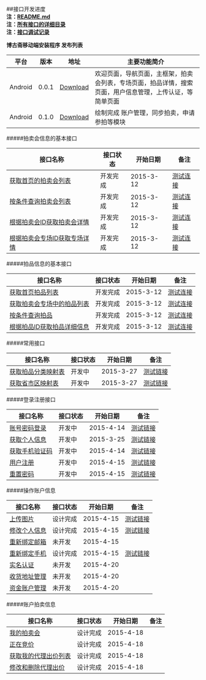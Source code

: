 ##接口开发进度  
**注：[README.md](README.md)**  
**注：[所有接口的详细目录](接口目录.md)**   
**注：[接口调试记录](接口调试记录.md)**  

**博古斋移动端安装程序 发布列表**

| 平台 | 版本 | 地址 | 主要功能简介 |
|--------|-------|--------|----------|
| Android |0.0.1|[Download](http://pan.baidu.com/s/1bnfdAr1)|欢迎页面，导航页面，主框架，拍卖会列表，专场页面，拍品详情，搜索页面，用户信息管理，上传认证，等简单页面 |
| Android |0.1.0|[Download](http://pan.baidu.com/s/1mgA9W5E)|绘制完成 账户管理，同步拍卖，申请参拍等模块 |


#####拍卖会信息的基本接口

| 接口名称 | 接口状态 | 开始日期 | 备注 |
|---------|--------|---------|------------|
| [获取首页的拍卖会列表](首页/拍卖会信息相关接口.md) |开发完成| 2015-3-12| [测试连接]()|
| [按条件查询拍卖会列表](首页/拍卖会信息相关接口.md) |开发完成| 2015-3-12| [测试连接](http://test.shbgz.com/tradingsys/phones/pMainAction!getAuctionList.htm?status=拍卖中&type=同步)|
| [根据拍卖会ID获取拍卖会详情](首页/拍卖会信息相关接口.md) |开发完成| 2015-3-12| [测试连接](http://test.shbgz.com/tradingsys/phones/pMainAction!getAuctionMainById.htm?auctionMainId=138)|
| [根据拍卖会专场ID获取专场详情](首页/拍卖会信息相关接口.md) |开发完成| 2015-3-12| [测试连接](http://test.shbgz.com/tradingsys/phones/pMainAction!getAuctionMainById.htm?auctionMainId=13)|

#####拍品信息的基本接口

| 接口名称 | 接口状态 | 开始日期 | 备注 |
|---------|--------|---------|------------|
| [获取首页拍品列表](首页/拍品信息相关接口.md) |开发完成| 2015-3-12| [测试连接]()|
| [获取拍卖会专场中的拍品列表](首页/拍品信息相关接口.md) |开发完成| 2015-3-12| [测试连接]()|
| [按条件查询拍品](首页/拍品信息相关接口.md) |开发完成| 2015-3-12| [测试连接]()|
| [根据拍品ID获取拍品详细信息](首页/拍品信息相关接口.md) |开发完成| 2015-3-12| [测试连接](http://test.shbgz.com/tradingsys/phones/pAuctionInfoAction!getAuctionInfoById.htm?auctionId=418587)|

#####常用接口

| 接口名称 | 接口状态 | 开始日期 | 备注 |
|---------|--------|---------|------------|
| [获取拍品分类映射表](基本/常用列表获取.md#1) |开发中| 2015-3-27| [测试链接](http://test.shbgz.com/tradingsys/phones/pCommonAction!getAuctionTypeMap.htm)|
| [获取省市区映射表](基本/常用列表获取.md#2) |开发中| 2015-3-27|[测试链接](http://test.shbgz.com/tradingsys/phones/pCommonAction!getAddressZoneMap.htm)|

#####登录注册接口

| 接口名称 | 接口状态 | 开始日期 | 备注 |
|---------|--------|---------|------------|
|[账号密码登录](我/登录注册.md) |开发中| 2015-4-14|[测试链接](http://test.shbgz.com/tradingsys/phones/pLoginAction!login.htm?mobile=18018510339&password=123456)| 
|[获取个人信息](我/登录注册.md) |开发中| 2015-3-25| [测试链接](http://test.shbgz.com/tradingsys/phones/pClientInfoAction!getAccountInfo.htm?sessionid=6BF2301EAC5A5A220BBB4DB88656A4AC)|
|[获取手机验证码](我/登录注册.md) |开发中| 2015-4-14|[测试链接](http://test.shbgz.com/tradingsys/phones/pLoginAction!getMobileCheckCode.htm?mobile=18616701071)|
[用户注册](我/登录注册.md) |开发中| 2015-4-15| [测试链接](http://test.shbgz.com/tradingsys/phones/pLoginAction!register.htm?mobile=18018510339&password=123456&checkcode=23et)|
| [重置密码](我/登录注册.md) |开发中| 2015-4-15|[测试链接](http://test.shbgz.com/tradingsys/phones/pLoginAction!resetPwd.htm?checkcode=3i67&password=123890)|

#####操作账户信息

| 接口名称 | 接口状态 | 开始日期 | 备注 |
|---------|--------|---------|------------|
| [上传图片](我/个人信息操作.md) |设计完成| 2015-4-15| [测试链接](http://test.shbgz.com/tradingsys/fileUploadAction!uploadImage.htm?type=当前头像&t=当前时间)|
| [修改个人信息](我/个人信息操作.md) |设计完成| 2015-4-15|[测试链接](http://test.shbgz.com/tradingsys/phones/pClientInfoAction!setAccountInfo.htm?sessionid=6BF2301EAC5A5A220BBB4DB88656A4AC&nickname=hhhh) |
| [重新绑定邮箱](我/个人信息操作.md) |未开发| 2015-4-15| |
| [重新绑定手机](我/个人信息操作.md) |设计完成| 2015-4-15|[测试链接](http://test.shbgz.com/tradingsys/phones/pClientInfoAction!rebindMobile.htm?sessionid=6BF2301EAC5A5A220BBB4DB88656A4AC&password=123456&oldMobile=181018510339&newMobile=18018734567&checkCode=9087) |
| [实名认证](我/实名认证.md) |未开发| 2015-4-20| |
| [收货地址管理](我/收货地址管理.md) |未开发| 2015-4-20| |
| [资金账户管理](我/资金账户管理.md) |未开发| 2015-4-20| |


#####账户拍卖信息

| 接口名称 | 接口状态 | 开始日期 | 备注 |
|---------|--------|---------|------------|
| [我的拍卖会](我/我的拍卖会管理.md) |设计完成| 2015-4-18| |
| [正在竞价](我/正在竞价管理.md) |设计完成| 2015-4-18| |
| [获取我的代理出价列表](我/代理出价管理.md) |设计完成| 2015-4-18| |
| [修改和删除代理出价](我/代理出价管理.md) |设计完成| 2015-4-18| |


